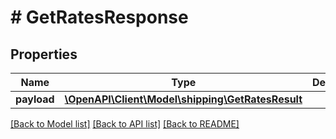 # # GetRatesResponse

## Properties

Name | Type | Description | Notes
------------ | ------------- | ------------- | -------------
**payload** | [**\OpenAPI\Client\Model\shipping\GetRatesResult**](GetRatesResult.md) |  | [optional]

[[Back to Model list]](../../README.md#models) [[Back to API list]](../../README.md#endpoints) [[Back to README]](../../README.md)
